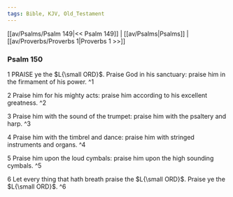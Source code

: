 ```yaml
---
tags: Bible, KJV, Old_Testament
---
```


[[av/Psalms/Psalm 149|<< Psalm 149]] | [[av/Psalms|Psalms]] | [[av/Proverbs/Proverbs 1|Proverbs 1 >>]]

### Psalm 150

1 PRAISE ye the $L{\small ORD}$. Praise God in his sanctuary: praise him in the firmament of his power. ^1

2 Praise him for his mighty acts: praise him according to his excellent greatness. ^2

3 Praise him with the sound of the trumpet: praise him with the psaltery and harp. ^3

4 Praise him with the timbrel and dance: praise him with stringed instruments and organs. ^4

5 Praise him upon the loud cymbals: praise him upon the high sounding cymbals. ^5

6 Let every thing that hath breath praise the $L{\small ORD}$. Praise ye the $L{\small ORD}$. ^6

